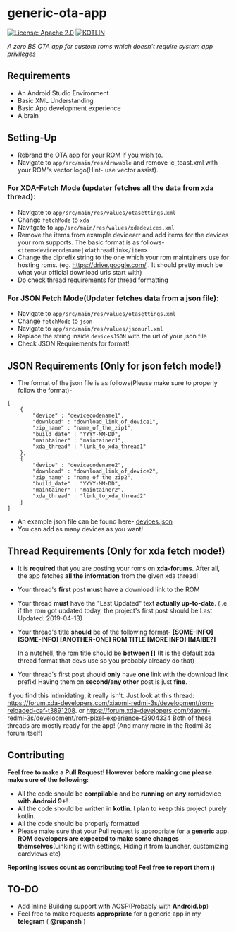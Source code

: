 # generic-ota-app
[![License: Apache 2.0](https://img.shields.io/badge/license-Apache%202.0-blue?style=for-the-badge&logo=apache)](https://www.gnu.org/licenses/gpl-3.0)
[![KOTLIN](https://img.shields.io/badge/made%20with-kotlin-red.svg?style=for-the-badge&logo=kotlin)](https://kotlinlang.org/)

*A zero BS OTA app for custom roms which doesn't require system app privileges*

## Requirements
- An Android Studio Environment
- Basic XML Understanding
- Basic App development experience
- A brain

## Setting-Up

- Rebrand the OTA app for your ROM if you wish to.
- Navigate to `app/src/main/res/drawable` and remove ic_toast.xml with your ROM's vector logo(Hint- use vector assist).

### For XDA-Fetch Mode (updater fetches all the data from xda thread):
- Navigate to `app/src/main/res/values/otasettings.xml`
- Change `fetchMode` to `xda`
- Navitgate to `app/src/main/res/values/xdadevices.xml`
- Remove the items from example devicearr and add items for  the devices your rom supports. The basic format is as follows-
`<item>devicecodename|xdathreadlink</item>`
- Change the dlprefix string to the one which your rom maintainers use for hosting roms. (eg. https://drive.google.com/ . It should pretty much be what your official download urls start with)
- Do check thread requirements for thread formatting

### For JSON Fetch Mode(Updater fetches data from a json file):
- Navigate to `app/src/main/res/values/otasettings.xml`
- Change `fetchMode` to `json`
- Navigate to `app/src/main/res/values/jsonurl.xml`
- Replace the string inside `devicesJSON` with the url of your json file
- Check JSON Requirements for format!

## JSON Requirements (Only for json fetch mode!)
- The format of the json file is as follows(Please make sure to properly follow the format)- 
```
[
    {
        "device" : "devicecodename1",
        "download" : "download_link_of_device1",
        "zip_name" : "name_of_the_zip1",
        "build_date" : "YYYY-MM-DD",
        "maintainer" : "maintainer1",
        "xda_thread" : "link_to_xda_thread1"
    },
    {
        "device" : "devicecodename2",
        "download" : "download_link_of_device2",
        "zip_name" : "name_of_the_zip2",
        "build_date" : "YYYY-MM-DD",
        "maintainer" : "maintainer2",
        "xda_thread" : "link_to_xda_thread2"
    }
]
```

- An example json file can be found here- [devices.json](https://gist.githubusercontent.com/rupansh/a9963fd372bb007365370b11e94610b0/raw/f72004278bec97258862e730a1ef0a598cc20341/devices.json)
- You can add as many devices as you want!
    
## Thread Requirements (Only for xda fetch mode!)

- It is **required** that you are posting your roms on **xda-forums**. After all, the app fetches **all the information** from the given xda thread!
- Your thread's **first** post **must** have a download link to the ROM
- Your thread **must** have the "Last Updated" text **actually up-to-date**. (i.e if the rom got updated today, the project's first post should be Last Updated: 2019-04-13)
- Your thread's title **should** be of the following format-
 **[SOME-INFO] [SOME-INFO] [ANOTHER-ONE] ROM TITLE [MORE INFO] [MAIBE?]**
    
    In a nutshell, the rom title should be **between []** (It is the default xda thread format that devs use so you probably already do that)
- Your thread's first post should **only** have **one** link with the download link prefix! Having them on **second/any other** post is just **fine**.

if you find this intimidating, it really isn't. Just look at this thread: https://forum.xda-developers.com/xiaomi-redmi-3s/development/rom-reloaded-caf-t3891208. or https://forum.xda-developers.com/xiaomi-redmi-3s/development/rom-pixel-experience-t3904334
Both of these threads are mostly ready for the app! (And many more in the Redmi 3s forum itself)

## Contributing

**Feel free to make a Pull Request! However before making one please make sure of the following:**

- All the code should be **compilable** and be **running** on **any** rom/device **with Android 9+**!
- All the code should be written in **kotlin**. I plan to keep this project purely kotlin.
- All the code should be properly formatted
- Please make sure that your Pull request is appropriate for a **generic** app. **ROM developers are expected to make some changes themselves**(Linking it with settings, Hiding it from launcher, customizing cardviews etc)

**Reporting Issues count as contributing too! Feel free to report them :)**


## TO-DO

- Add Inline Building support with AOSP(Probably with **Android.bp**)
- Feel free to make requests **appropriate** for a generic app in my **telegram** ( **@rupansh** )
